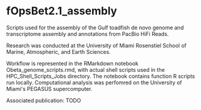 # fOpsBet2.1_assembly
Scripts used for the assembly of the Gulf toadfish de novo genome and transcriptome assembly and annotations from PacBio HiFi Reads.

Research was conducted at the University of Miami Rosenstiel School of Marine, Atmospheric, and Earth Sciences. 

Workflow is represented in the RMarkdown notebook Obeta_genome_scripts.rmd, with actual shell scripts used in the HPC_Shell_Scripts_Jobs directory. The notebook contains function R scripts run locally. Computational analysis was perfomred on the University of Miami's PEGASUS supercomputer. 

Associated publication: TODO
